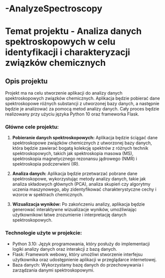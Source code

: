 # -AnalyzeSpectroscopy

# Temat projektu - Analiza danych spektroskopowych w celu identyfikacji i charakteryzacji związków chemicznych

## Opis projektu

Projekt ma na celu stworzenie aplikacji do analizy danych spektroskopowych związków chemicznych. Aplikacja będzie pobierać dane spektroskopowe różnych substancji z utworzonej bazy danych, a następnie będzie je analizować za pomocą metod analizy danych. Cały proces będzie realizowany przy użyciu języka Python 10 oraz frameworka Flask.

### Główne cele projektu:

1. **Pobieranie danych spektroskopowych:** Aplikacja będzie ściągać dane spektroskopowe związków chemicznych z utworzonej bazy danych, która będzie zawierać bogatą kolekcję spektrów z różnych technik spektroskopowych, takich jak spektroskopia masowa (MS), spektroskopia magnetycznego rezonansu jądrowego (NMR) i spektroskopia podczerwieni (IR).

2. **Analiza danych:** Aplikacja będzie przetwarzać pobrane dane spektroskopowe, wykorzystując metody analizy danych, takie jak analiza składowych głównych (PCA), analiza skupień czy algorytmy uczenia maszynowego, aby zidentyfikować charakterystyczne cechy i wzorce w spektrach chemicznych.

3. **Wizualizacja wyników:** Po zakończeniu analizy, aplikacja będzie generować interaktywne wizualizacje wyników, umożliwiając użytkownikowi łatwe zrozumienie i interpretację danych spektroskopowych.

### Technologie użyte w projekcie:

- Python 3.10: Język programowania, który posłuży do implementacji logiki analizy danych oraz interakcji z bazą danych.
- Flask: Framework webowy, który umożliwi stworzenie interfejsu użytkownika oraz udostępnienie aplikacji w przeglądarce internetowej.
- Baza danych: Wykorzystamy bazę danych do przechowywania i zarządzania danymi spektroskopowymi.
